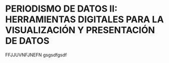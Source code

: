 # PERIODISMO DE DATOS II: HERRAMIENTAS DIGITALES PARA LA VISUALIZACIÓN Y PRESENTACIÓN DE DATOS
FFJJUVNFJNEFN
gsgsdfgsdf
